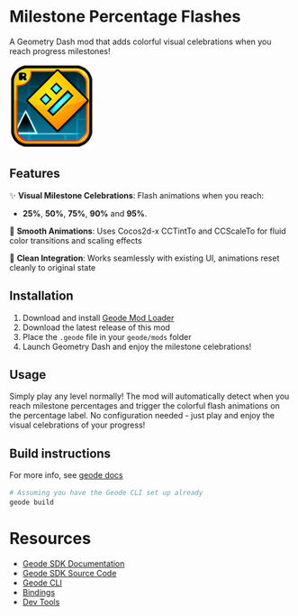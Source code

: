 # Milestone Percentage Flashes

A Geometry Dash mod that adds colorful visual celebrations when you reach progress milestones!

<img src="logo.png" width="150" alt="Milestone Percentage Flashes logo" />

## Features

✨ **Visual Milestone Celebrations**: Flash animations when you reach:
- **25%**, **50%**, **75%**, **90%** and **95%**.

🎨 **Smooth Animations**: Uses Cocos2d-x CCTintTo and CCScaleTo for fluid color transitions and scaling effects

🔧 **Clean Integration**: Works seamlessly with existing UI, animations reset cleanly to original state


## Installation

1. Download and install [Geode Mod Loader](https://geode-sdk.org/)
2. Download the latest release of this mod
3. Place the `.geode` file in your `geode/mods` folder
4. Launch Geometry Dash and enjoy the milestone celebrations!

## Usage

Simply play any level normally! The mod will automatically detect when you reach milestone percentages and trigger the colorful flash animations on the percentage label. No configuration needed - just play and enjoy the visual celebrations of your progress!

## Build instructions
For more info, see [geode docs](https://docs.geode-sdk.org/getting-started/create-mod#build)
```sh
# Assuming you have the Geode CLI set up already
geode build
```

# Resources
* [Geode SDK Documentation](https://docs.geode-sdk.org/)
* [Geode SDK Source Code](https://github.com/geode-sdk/geode/)
* [Geode CLI](https://github.com/geode-sdk/cli)
* [Bindings](https://github.com/geode-sdk/bindings/)
* [Dev Tools](https://github.com/geode-sdk/DevTools)
